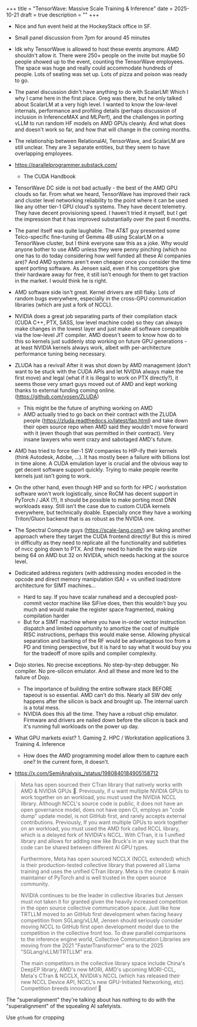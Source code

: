 +++
title = "TensorWave: Massive Scale Training & Inference"
date = 2025-10-21
draft = true
description = ""
+++

- Nice and fun event held at the HockeyStack office in SF.
- Small panel discussion from 7pm for around 45 minutes
- Idk why TensorWave is allowed to host these events anymore. AMD shouldn't allow it. There were 250+ people on the invite but maybe 50 people showed up to the event, counting the TensorWave employees. The space was huge and really could accommodate hundreds of people. Lots of seating was set up. Lots of pizza and poison was ready to go.
- The panel discussion didn't have anything to do with ScalarLM! Which I why I came here in the first place. Greg was there, but he only talked about ScalarLM at a very high level. I wanted to know the low-level internals, performance and profiling details (perhaps discussion of inclusion in InferenceMAX and MLPerf), and the challenges in porting vLLM to run random HF models on AMD GPUs cleanly. And what does and doesn't work so far, and how that will change in the coming months.
- The relationship between RelationalAI, TensorWave, and ScalarLM are still unclear. They are 3 separate entities, but they seem to have overlapping employees.
- https://parallelprogrammer.substack.com/
  - The CUDA Handbook
- TensorWave DC side is not bad actually - the best of the AMD GPU clouds so far. From what we heard, TensorWave has improved their rack and cluster level networking reliability to the point where it can be used like any other tier-1 GPU cloud's systems. They have decent telemetry. They have decent provisioning speed. I haven't tried it myself, but I get the impression that it has improved substantially over the past 6 months.
- The panel itself was quite laughable. The AT&T guy presented some Telco-specific fine-tuning of Gemma 4B using ScalarLM on a TensorWave cluster, but I think everyone saw this as a joke. Why would anyone bother to use AMD unless they were penny pinching (which no one has to do today considering how well funded all these AI companies are)? And AMD systems aren't even cheaper once you consider the time spent porting software. As Jensen said, even if his competitors give their hardware away for free, it still isn't enough for them to get traction in the market. I would think he is right.
- AMD software side isn't great. Kernel drivers are still flaky. Lots of random bugs everywhere, especially in the cross-GPU communication libraries (which are just a fork of NCCL).
- NVIDIA does a great job separating parts of their compilation stack (CUDA C++, PTX, SASS, low level machine code) so they can always make changes in the lowest layer and just make all software compatible via the low-level JIT compiler. AMD doesn't seem to know how do to this so kernels just suddenly stop working on future GPU generations - at least NVIDIA kernels always work, albeit with per-architecture performance tuning being necessary.
- ZLUDA has a revival! After it was shot down by AMD management (don't want to be stuck with the CUDA APIs and let NVIDIA always make the first move) and legal (what if it is illegal to work on PTX directly?), it seems those very smart guys moved out of AMD and kept working thanks to external funding coming online. (https://github.com/vosen/ZLUDA)
  - This might be the future of anything working on AMD
  - AMD actually tried to go back on their contract with the ZLUDA people (https://zluda.readthedocs.io/latest/faq.html) and take down their open source repo when AMD said they wouldn't move forward with it (even though that was permitted in their contract). Very insane lawyers who went crazy and sabotaged AMD's future.
- AMD has tried to force tier-1 SW companies to HIP-ify their kernels (think Autodesk, Adobe, ...). It has mostly been a failure with billions lost in time alone. A CUDA emulation layer is crucial and the obvious way to get decent software support quickly. Trying to make people rewrite kernels just isn't going to work.
- On the other hand, even though HIP and so forth for HPC / workstation software won't work logistically, since RoCM has decent support in PyTorch / JAX (?), it should be possible to make porting most DNN workloads easy. Still isn't the case due to custom CUDA kernels everywhere, but technically doable. Especially once they have a working Triton/Gluon backend that is as robust as the NVIDIA one.
- The Spectral Compute guys (https://scale-lang.com/) are taking another approach where they target the CUDA frontend directly! But this is mired in difficulty as they need to replicate all the functionality and subtleties of nvcc going down to PTX. And they need to handle the warp size being 64 on AMD but 32 on NVIDIA, which needs hacking at the source level.
- Dedicated address registers (with addressing modes encoded in the opcode and direct memory manipulation ISA) + vs unified load/store architecture for SIMT machines...
  - Hard to say. If you have scalar runahead and a decoupled post-commit vector machine like SiFive does, then this wouldn't buy you much and would make the register space fragmented, making compilation harder
  - But for a SIMT machine where you have in-order vector instruction dispatch and limited opportunity to amortize the cost of multiple RISC instructions, perhaps this would make sense. Allowing physical separation and banking of the RF would be advantageous too from a PD and timing perspective, but it is hard to say what it would buy you for the tradeoff of more spills and compiler complexity.
- Dojo stories. No precise exceptions. No step-by-step debugger. No compiler. No pre-silicon emulator. And all these and more led to the failure of Dojo.
  - The importance of building the entire software stack BEFORE tapeout is so essential. AMD can't do this. Nearly all SW dev only happens after the silicon is back and brought up. The internal uarch is a total mess.
  - NVIDIA does this all the time. They have a robust chip emulator. Firmware and drivers are nailed down before the silicon is back and it's running full workloads on the power up day.
- What GPU markets exist? 1. Gaming 2. HPC / Workstation applications 3. Training 4. Inference
  - How does the AMD programming model allow them to capture each one? In the current form, it doesn't.

- https://x.com/SemiAnalysis_/status/1980840184905158712

> Meta has open sourced their CTran library that natively works with AMD & NVIDIA GPUs 🚀. Previously, if u want multiple NVIDIA GPUs to work together on an workload, you must used the NVIDIA NCCL library. Although NCCL's source code is public, it does not have an open governance model, does not have open CI, employs an "code dump" update model, is not GitHub first, and rarely accepts external contributions. Previously, If you want multiple GPUs to work together on an workload, you must used the AMD fork called RCCL library, which is a delayed fork of NVIDIA's NCCL.  With CTran, it is 1 unified library and allows for adding new like Bruck's in an way such that the code can be shared between different AI GPU types.
>
> Furthermore, Meta has open sourced NCCLX (NCCL extended) which is their production-tested collective library that powered all Llama training and uses the unified CTran library. Meta is the creator & main maintainer of PyTorch and is well trusted in the open source community.
>
> NVIDIA continues to be the leader in collective libraries but Jensen must not taken it for granted given the heavily increased competition in the open source collective communication space. Just like how TRTLLM moved to an GitHub first development when facing heavy competition from SGLang/vLLM, Jensen should seriously consider moving NCCL to GitHub first open development model due to the competition in the collective front too. To draw parallel comparisons to the inference engine world, Collective Communication Libraries are moving from the 2021 "FasterTransformer" era to the 2025 "SGLang/vLLM/TRTLLM" era.
>
> The main competitors in the collective library space include China's DeepEP library, AMD's new MORI, AMD's upcoming MORI-CCL, Meta's CTran & NCCLX, NVIDIA's NCCL (which has released their new NCCL Device API, NCCL's new GPU-Initiated Networking, etc). Competition breeds innovation! 🚀

The "superalignment" they're talking about has nothing to do with the "superalignment" of the squealing AI safetyists.

Use `gthumb` for cropping

